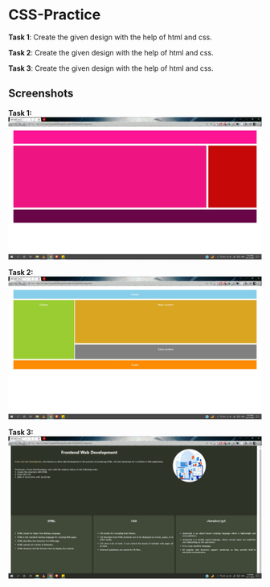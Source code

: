 # CSS-Practice

**Task 1**: Create the given design with the help of html and css.

**Task 2**: Create the given design with the help of html and css.

**Task 3**: Create the given design with the help of html and css.


## Screenshots

**Task 1:**
![App Screenshot](https://github.com/singhtirupati/CSS-Practice/blob/main/images/css-task1.jpg)

**Task 2:**
![App Screenshot](https://github.com/singhtirupati/CSS-Practice/blob/main/images/css-task2.jpg)

**Task 3:**
![App Screenshot](https://github.com/singhtirupati/CSS-Practice/blob/main/images/css-task3.jpg)

